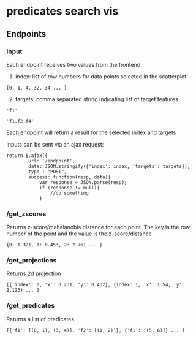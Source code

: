 # predicates search vis

## Endpoints

### Input
Each endpoint receives two values from the frontend

1) index: list of row numbers for data points selected in the scatterplot

`[0, 1, 4, 32, 34 ... ]`

2) targets: comma separated string indicating list of target features

`'f1'`

`'f1,f2,f4'`

Each endpoint will return a result for the selected index and targets

Inputs can be sent via an ajax request:

```
return $.ajax({
        url: '/endpoint',
        data: JSON.stringify({'index': index, 'targets': targets}),
        type : "POST",
        success: function(resp, data){
            var response = JSON.parse(resp);
            if (response != null){
                //do something
            }
```

### /get_zscores
Returns z-score/mahalanobis distance for each point. The key is the row number of the point and the value is the z-score/distance

`{0: 1.321, 1: 0.453, 2: 2.761 ... }`

### /get_projections
Returns 2d projection

`[{'index': 0, 'x': 0.231, 'y': 0.432}, {index: 1, 'x': 1.54, 'y': 2.123} ... ]`

### /get_predicates
Returns a list of predicates

```[{'f1': [(0, 1), (3, 4)], 'f2': [(1, 2)]}, {'f1': [(5, 6)]} ... ]```
